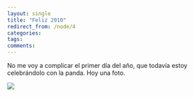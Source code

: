 ```yaml
---
layout: single
title: "Feliz 2010"
redirect_from: /node/4
categories:
tags: 
comments: 
---
```

No me voy a complicar el primer día del año, que todavía estoy celebrándolo con la panda. Hoy una foto.

![](/images/posts/2010-01-01-feliz-2010/Foto%2055.jpg)
